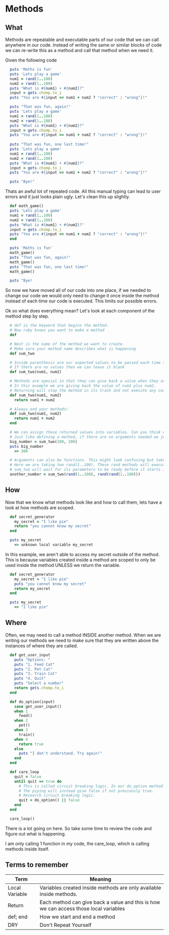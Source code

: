 # Methods

## What

Methods are repeatable and executable parts of our code that we can call anywhere in our code. Instead of writing the same or similar blocks of code we can re-write this as a method and call that method when we need it.

Given the following code

``` ruby
  puts 'Maths is fun'
  puts 'Lets play a game'
  num1 = rand(1..100)
  num2 = rand(1..100)
  puts "What is #{num1} + #{num2}?"
  input = gets.chomp.to_i
  puts "You are #{input == num1 + num2 ? "correct" : "wrong"}!"

  puts "That was fun, again!"
  puts 'Lets play a game'
  num1 = rand(1..100)
  num2 = rand(1..100)
  puts "What is #{num1} + #{num2}?"
  input = gets.chomp.to_i
  puts "You are #{input == num1 + num2 ? "correct" : "wrong"}!"
  
  puts "That was fun, one last time!"
  puts 'Lets play a game'
  num1 = rand(1..100)
  num2 = rand(1..100)
  puts "What is #{num1} + #{num2}?"
  input = gets.chomp.to_i
  puts "You are #{input == num1 + num2 ? "correct" : "wrong"}!"

  puts "Bye!"
```

Thats an awful lot of repeated code. All this manual typing can lead to user errors and it just looks plain ugly. Let's clean this up slightly.


``` ruby
  def math_game()
  puts 'Lets play a game'
  num1 = rand(1..100)
  num2 = rand(1..100)
  puts "What is #{num1} + #{num2}?"
  input = gets.chomp.to_i
  puts "You are #{input == num1 + num2 ? "correct" : "wrong"}!"
  end

  puts 'Maths is fun'
  math_game()
  puts "That was fun, again!"
  math_game()
  puts "That was fun, one last time!"
  math_game()

  puts "Bye!
```

So now we have moved all of our code into one place, if we needed to change our code we would only need to change it once inside the method instead of each time our code is executed. This limits our possible errors.

Ok so what does everything mean? Let's look at each component of the method step by step.

``` ruby 
  # def is the keyword that begins the method.
  # Now ruby knows you want to make a method
  def

  # Next is the name of the method we want to create.
  # Make sure your method name describes what is happening
  def sum_two

  # Inside parenthesis are our expected values to be passed each time the method is called. These are called arguments or parameters.
  # If there are no values then we can leave it blank
  def sum_two(num1, num2)

  # Methods are special in that they can give back a value when they are called.
  # In this example we are giving back the value of num1 plus num2.
  # Returning will stop the method in its track and not execute any code below.
  def sum_two(num1, num2)
    return num1 + num2

  # Always end your methods!
  def sum_two(num1, num2)
    return num1 + num2
  end

  # We can assign these returned values into variables. Can you think of places where this would be useful? There are many!
  # Just like defining a method, if there are no arguments needed we just pass empty parenthesis
  big_number = sum_two(100, 200)
  puts big_number
    => 300

  # Arguments can also be functions. This might look confusing but take it step by step.
  # Here we are taking two rand(1..100). These rand methods will execute and return their own random number before the sum_two executes.
  # sum_two will wait for its parameters to be ready before it starts is own thing.
  another_number = sum_two(rand(1..100), rand(rand(1..100)))
```

## How

Now that we know what methods look like and how to call them, lets have a look at how methods are scoped.

``` ruby
  def secret_generator
    my_secret = "I like pie"
    return "you cannot know my secret"
  end

  puts my_secret
    => unknown local variable my_secret
```

In this example, we aren't able to access my secret outside of the method. This is because variables created inside a method are scoped to only be used inside the method UNLESS we return the variable.

``` ruby
  def secret_generator
    my_secret = "I like pie"
    puts "you cannot know my secret"
    return my_secret
  end

  puts my_secret
    => "I like pie"
```

## Where

Often, we may need to call a method INSIDE another method. When we are writing our methods we need to make sure that they are written above the instances of where they are called.

``` ruby 
  def get_user_input
    puts "Options: "
    puts "1. Feed Cat"
    puts "2. Pet Cat"
    puts "3. Train Cat"
    puts "4. Quit"
    puts "Select a number"
    return gets.chomp.to_i
  end

  def do_option(input)
    case get_user_input()
    when 1
      feed()
    when 2
      pet()
    when 3
      train()
    when 4
      return true
    else
      puts "I don't understand. Try again!"
    end
  end

  def care_loop
    quit = false
    until quit == true do
      # This is called circuit breaking logic. In our do_option method there is only a true return. So when it is called it will either return true (which means quit) or nil.
      # The piping will instead give false if not previously true.
      # Research circuit breaking logic.
      quit = do_option() || false
    end
  end

  care_loop()
```

There is a lot going on here. So take some time to review the code and figure out what is happening.

I am only calling 1 function in my code, the care_loop, which is calling methods inside itself.

## Terms to remember

Term | Meaning
--- | ---
Local Variable | Variables created inside methods are only available inside methods.
Return | Each method can give back a value and this is how we can access those local variables
def; end | How we start and end a method
DRY | Don't Repeat Yourself
